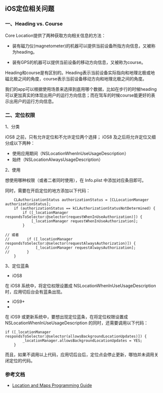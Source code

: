 ## iOS定位相关问题

### 一、Heading vs. Course

Core Location提供了两种获取方向相关信息的方法：

* 装有磁力仪(magnetometer)的机器可以提供当前设备所指方向信息，又被称为heading。

* 装有GPS的机器可以提供当前设备的移动方向信息，又被称为course。

Heading和course是有区别的。Heading表示当前设备实际指向和地理北极或地磁北极之间的角度，course表示当前设备移动方向和地理北极之间的角度。

我们的app可以根据使用场景来选择到底用哪个数据，比如在步行的时候heading可以更加真实的体现出用户的运行方向信息；而在驾车的时候course能更好的表示出用户的运行方向信息。

### 二、定位权限

1、分类

iOS8 之前，只有允许定位和不允许定位两个选择； iOS8 及之后将允许定位又细分成以下两种：

* 使用应用期间（NSLocationWhenInUseUsageDescription）
* 始终（NSLocationAlwaysUsageDescription）

2、使用

想使用哪种权限（或者二者同时使用），在 Info.plist 中添加对应条目即可。

同时，需要在开启定位的地方添加以下代码：

```
    CLAuthorizationStatus authorizationStatus = [CLLocationManager authorizationStatus];
    if (authorizationStatus == kCLAuthorizationStatusNotDetermined) {
        if ([_locationManager respondsToSelector:@selector(requestWhenInUseAuthorization)]) {
            [_locationManager requestWhenInUseAuthorization];
        }
        
// 或者
//        if ([_locationManager respondsToSelector:@selector(requestAlwaysAuthorization)]) {
//            [_locationManager requestAlwaysAuthorization];
//        }
    }
```

3、定位蓝条

* iOS8
 
在 iOS8 系统中，将定位权限设置成 NSLocationWhenInUseUsageDescription 时，应用切后台会有蓝条出现。

* iOS9+
* 
在 iOS9 或更新系统中，要想出现定位蓝条，在将定位权限设置成 NSLocationWhenInUseUsageDescription 的同时，还需要调用以下代码：

```
if ([_locationManager respondsToSelector:@selector(allowsBackgroundLocationUpdates)]) {
        _locationManager.allowsBackgroundLocationUpdates = YES;
    }
```

而且，如果不调用以上代码，应用切后台后，定位点会停止更新，哪怕并未调用关闭定位的代码。


### 参考文档

* [Location and Maps Programming Guide](https://developer.apple.com/library/ios/documentation/UserExperience/Conceptual/LocationAwarenessPG/GettingHeadings/GettingHeadings.html)
